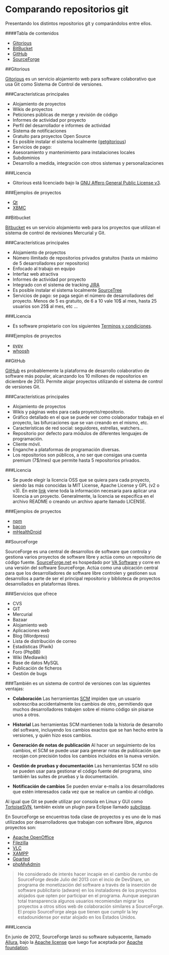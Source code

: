 Comparando repositorios git
=========

Presentando los distintos repositorios git y comparándolos entre ellos.

####Tabla de contenidos

- [Gitorious](#gitorious)
- [BitBucket](#bitbucket)
- [GitHub](#github)
- [SourceForge](#sourceforge)

##Gitorious

[Gitorious] es un servicio alojamiento web para software colaborativo que usa Git como Sistema de Control de
versiones.

###Características principales
* Alojamiento de proyectos
* Wikis de proyectos
* Peticiones públicas de merge y revisión de código
* Informes de actividad por proyecto
* Perfil del desarrollador e informes de actividad
* Sistema de notificaciones
* Gratuito para proyectos Open Source
* Es posible instalar el sistema localmente ([getgitorious])
* Servicios de pago:
 * Asesoramiento y mantenimiento para instalaciones locales
 * Subdominios
 * Desarrollo a medida, integración con otros sistemas y personalizaciones

###Licencia
* Gitorious está licenciado bajo la [GNU Affero General Public License v3](http://www.gnu.org/licenses/agpl.txt).

###Ejemplos de proyectos
* [Qt](https://qt.gitorious.org/qt)
* [XBMC](https://gitorious.org/xbmc)

[Gitorious]: https://gitorious.org/
[getgitorious]: http://getgitorious.com/ 


##Bitbucket

[Bitbucket](https://bitbucket.org/) es un servicio alojamiento web para los proyectos que utilizan el sistema de control de revisiones Mercurial y Git.

###Características principales
* Alojamiento de proyectos
* Número ilimitado de repositorios privados gratuitos (hasta un máximo de 5 desarrolladores por repositorio)
* Enfocado al trabajo en equipo
* Interfaz web atractiva
* Informes de actividad por proyecto
* Integrado con el sistema de tracking [JIRA](https://www.atlassian.com/software/jira?utm_source=bitbucket&utm_medium=link&utm_campaign=homepage&utm_content=built_for_jira)
* Es posible instalar el sistema localmente [SourceTree](http://sourcetreeapp.com/?utm_source=bitbucket&utm_medium=link&utm_campaign=homepage&utm_content=bitbucket_for_mac_and_windows ) 
* Servicios de pago: se paga según el número de desarrolladores del proyecto. Menos de 5 es gratuito, de 6 a 10 vale 10$ al mes, hasta 25 usuarios son 25$ al mes, etc ...

###Licencia
* Es software propietario con los siguientes [Terminos y condiciones](https://www.atlassian.com/end-user-agreement?utm_source=bitbucket&utm_medium=link&utm_campaign=footer).

###Ejemplos de proyectos
* [pypy](https://bitbucket.org/pypy/pypy/overview)
* [whoosh](https://bitbucket.org/mchaput/whoosh/overview)


##GitHub

[GitHub](https://github.com/) es probablemente la plataforma de desarrollo colaborativo de software más popular, alcanzando los 10 millones de repositorios en diciembre de 2013. Permite alojar proyectos utilizando el sistema de control de versiones Git. 

###Características principales

* Alojamiento de proyectos
* Wikis y páginas webs para cada proyecto/repositorio.
* Gráfico detallado en el que se puede ver como colaborador trabaja en el proyecto, las bifurcaciones que se van creando en el mismo, etc.
* Características de red social: seguidores, estrellas, watchers...
* Repositorio por defecto para módulos de diferentes lenguajes de programación.
* Cliente móvil.
* Enganche a plataformas de programación diversas.
* Los repositorios son públicos, a no ser que consigas una cuenta premium (7$/mes) que permite hasta 5 repositorios privados.
 
###Licencia
* Se puede elegir la licencia OSS que se quiera para cada proyecto, siendo las más conocidas la MIT License, Apache License y GPL (v2 o v3). En este [link](http://choosealicense.com/) viene toda la información necesaria para aplicar una licencia a un proyecto. Generalmente, la licencia se especifica en el archivo README o creando un archivo aparte llamado LICENSE.

###Ejemplos de proyectos
* [npm](https://github.com/npm/npm)
* [bacon](https://github.com/baconjs/bacon.js/tree/master)
* [mHealthDroid](https://github.com/mHealthDroid/mHealthDroid)

##SourceForge

SourceForge es una central de desarrollos de software que controla y gestiona varios proyectos de software libre y actúa como un repositorio de código fuente. [SourceForge.net](http://sourceforge.net/) es hospedado por [VA Software](http://es.wikipedia.org/wiki/VA_Software) y corre en una versión del software SourceForge. Actúa como una ubicación central para que los desarrolladores de software libre controlen y gestionen sus desarrollos a parte de ser el principal repositorio y biblioteca de proyectos desarrollados en plataformas libres.

###Servicios que ofrece

* CVS
* GIT
* Mercurial
* Bazaar
* Alojamiento web
* Aplicaciones web
* Blog (Wordpress)
* Lista de distribución de correo 
* Estadísticas (Piwik) 
* Foro (PhpBB) 
* Wiki (Mediawiki) 
* Base de datos MySQL
* Publicación de ficheros
* Gestión de bugs

###También es un sistema de control de versiones con las siguientes ventajas:


* **Colaboración** Las herramientas [SCM](https://sourceforge.net/apps/trac/sourceforge/wiki/What%20is%20Source%20Code%20Management) impiden que un usuario sobrescriba accidentalmente los cambios de otro, permitiendo que muchos desarrolladores trabajen sobre el mismo código sin pisarse unos a otros. 

* **Historial** Las herramientas SCM mantienen toda la historia de desarrollo del software, incluyendo los cambios exactos que se han hecho entre la versiones, y quién hizo esos cambios. 

* **Generación de notas de publicación** Al hacer un seguimiento de los cambios, el SCM se puede usar para generar notas de publicación que recojan con precisión todos los cambios incluidos en la nueva versión.

* **Gestión de pruebas y documentación** Las herramientas SCM no sólo se pueden usar para gestionar el código fuente del programa, sino también las suites de pruebas y la documentación.

* **Notificación de cambios** Se pueden enviar e-mails a los desarrolladores que estén interesados cada vez que se realice un cambio al código. 

Al igual que Git se puede utilizar por consola en Linux y GUI como [TortoiseSVN](http://tortoisesvn.net/), también existe un plugin para Eclipse llamado [subclipse](http://subclipse.tigris.org/).

En SourceForge se encuentras toda clase de proyectos y es uno de lo maś utilizados por desarrolladores
que trabajan con software libre, algunos proyectos son:

* [Apache OpenOffice](https://sourceforge.net/projects/openofficeorg.mirror/?source=frontpage&position=1)
* [Filezilla](https://sourceforge.net/projects/filezilla/?source=frontpage&position=1)
* [VLC](https://sourceforge.net/projects/vlc/?source=recommended)
* [XAMPP](https://sourceforge.net/projects/xampp/?source=recommended)
* [Gparted](https://sourceforge.net/projects/gparted/?source=directory)
* [phpMyAdmin](https://sourceforge.net/projects/phpmyadmin/?source=directory)


> He considerado de interés hacer incapie en el cambio de rumbo de SourceForge desde Julio del 2013 con el incio de DevShare, un programa de monetización del software a través de la inserción de software publicitario (adware) en los instaladores de los proyectos alojados que opten por participar en el programa.
Aunque aseguran total transparencia algunos usuarios recomiendan migrar los proyectos a otros sitios web de colaboración similares a SourceForge. El propio SourceForge alega que tienen que cumplir la ley estadounidense por estar alojado en los Estados Unidos.


###Licencia

En junio de 2012, SourceForge lanzó su software subyacente, llamado [Allura](http://en.wikipedia.org/wiki/Allura), bajo la [Apache license](http://www.apache.org/licenses/) que luego fue aceptada por [Apache foundation](http://www.apache.org/).

